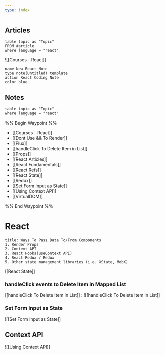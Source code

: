 ```yaml
---
type: index
---
```




## Articles
```dataview
table topic as "Topic"
FROM #article
where language = "react"
```


![[Courses - React]]



```button
name New React Note
type note(Untitled) template
action React Coding Note
color blue
```

## Notes

```dataview
table topic as "Topic"
where language = "react"
```


%% Begin Waypoint %%
- [[Courses - React]]
- [[Dont Use && To Render]]
- [[Flux]]
- [[handleClick To Delete Item in List]]
- [[Props]]
- [[React Articles]]
- [[React Fundamentals]]
- [[React Refs]]
- [[React State]]
- [[Redux]]
- [[Set Form Input as State]]
- [[Using Context API]]
- [[VirtualDOM]]

%% End Waypoint %%

# React



```ad-summary
title: Ways To Pass Data To/From Components
1. Render Props
2. Context API
3. React Hooks(useContext API)
4. React-Redux / Redux
5. Other state management libraries (i.e. XState, MobX)
```




[[React State]]

### handleClick events to Delete Item in Mapped List

[[handleClick To Delete Item in List]]  :
![[handleClick To Delete Item in List]]



### Set Form Input as State
![[Set Form Input as State]]

## Context API
![[Using Context API]]
